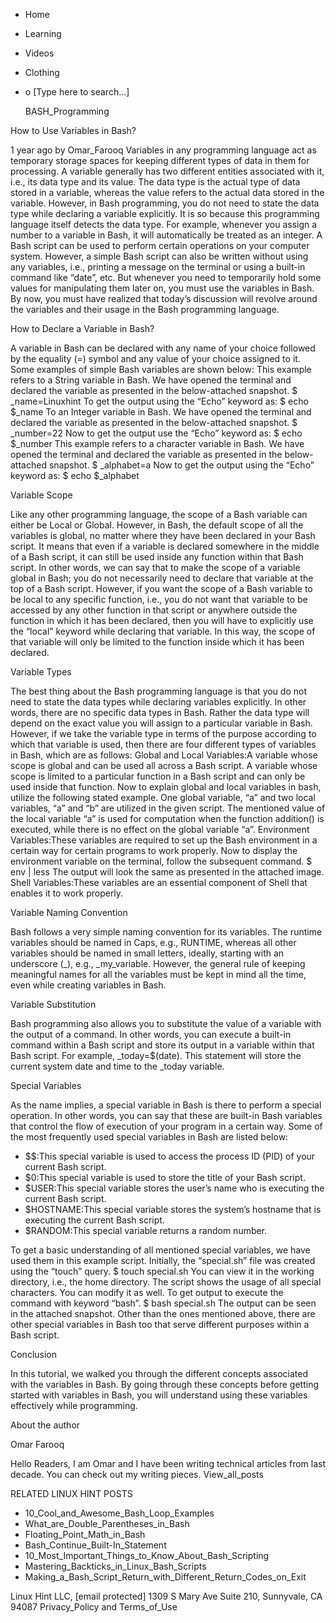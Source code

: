 





















































* Home
* Learning
* Videos
* Clothing
*
  o [Type here to search...]


   BASH_Programming


How to Use Variables in Bash?

1 year ago
by Omar_Farooq
Variables in any programming language act as temporary storage spaces for
keeping different types of data in them for processing. A variable generally
has two different entities associated with it, i.e., its data type and its
value. The data type is the actual type of data stored in a variable, whereas
the value refers to the actual data stored in the variable. However, in Bash
programming, you do not need to state the data type while declaring a variable
explicitly. It is so because this programming language itself detects the data
type. For example, whenever you assign a number to a variable in Bash, it will
automatically be treated as an integer.
A Bash script can be used to perform certain operations on your computer
system. However, a simple Bash script can also be written without using any
variables, i.e., printing a message on the terminal or using a built-in command
like “date”, etc. But whenever you need to temporarily hold some values for
manipulating them later on, you must use the variables in Bash. By now, you
must have realized that today’s discussion will revolve around the variables
and their usage in the Bash programming language.

How to Declare a Variable in Bash?

A variable in Bash can be declared with any name of your choice followed by the
equality (=) symbol and any value of your choice assigned to it. Some examples
of simple Bash variables are shown below:
This example refers to a String variable in Bash. We have opened the terminal
and declared the variable as presented in the below-attached snapshot.
$ _name=Linuxhint
To get the output using the “Echo” keyword as:
$ echo $_name
To an Integer variable in Bash. We have opened the terminal and declared the
variable as presented in the below-attached snapshot.
$ _number=22
Now to get the output use the “Echo” keyword as:
$ echo $_number
This example refers to a character variable in Bash. We have opened the
terminal and declared the variable as presented in the below-attached snapshot.
$ _alphabet=a
Now to get the output using the “Echo” keyword as:
$ echo $_alphabet

Variable Scope

Like any other programming language, the scope of a Bash variable can either be
Local or Global. However, in Bash, the default scope of all the variables is
global, no matter where they have been declared in your Bash script. It means
that even if a variable is declared somewhere in the middle of a Bash script,
it can still be used inside any function within that Bash script. In other
words, we can say that to make the scope of a variable global in Bash; you do
not necessarily need to declare that variable at the top of a Bash script.
However, if you want the scope of a Bash variable to be local to any specific
function, i.e., you do not want that variable to be accessed by any other
function in that script or anywhere outside the function in which it has been
declared, then you will have to explicitly use the “local” keyword while
declaring that variable. In this way, the scope of that variable will only be
limited to the function inside which it has been declared.

Variable Types

The best thing about the Bash programming language is that you do not need to
state the data types while declaring variables explicitly. In other words,
there are no specific data types in Bash. Rather the data type will depend on
the exact value you will assign to a particular variable in Bash.
However, if we take the variable type in terms of the purpose according to
which that variable is used, then there are four different types of variables
in Bash, which are as follows:
Global and Local Variables:A variable whose scope is global and can be used all
across a Bash script. A variable whose scope is limited to a particular
function in a Bash script and can only be used inside that function. Now to
explain global and local variables in bash, utilize the following stated
example. One global variable, “a” and two local variables, “a” and “b” are
utilized in the given script. The mentioned value of the local variable “a” is
used for computation when the function addition() is executed, while there is
no effect on the global variable “a”.
Environment Variables:These variables are required to set up the Bash
environment in a certain way for certain programs to work properly. Now to
display the environment variable on the terminal, follow the subsequent
command.
$ env | less
The output will look the same as presented in the attached image.
Shell Variables:These variables are an essential component of Shell that
enables it to work properly.

Variable Naming Convention

Bash follows a very simple naming convention for its variables. The runtime
variables should be named in Caps, e.g., RUNTIME, whereas all other variables
should be named in small letters, ideally, starting with an underscore (_),
e.g., _my_variable. However, the general rule of keeping meaningful names for
all the variables must be kept in mind all the time, even while creating
variables in Bash.

Variable Substitution

Bash programming also allows you to substitute the value of a variable with the
output of a command. In other words, you can execute a built-in command within
a Bash script and store its output in a variable within that Bash script. For
example, _today=$(date). This statement will store the current system date and
time to the _today variable.

Special Variables

As the name implies, a special variable in Bash is there to perform a special
operation. In other words, you can say that these are built-in Bash variables
that control the flow of execution of your program in a certain way. Some of
the most frequently used special variables in Bash are listed below:

* $$:This special variable is used to access the process ID (PID) of your
  current Bash script.
* $0:This special variable is used to store the title of your Bash script.
* $USER:This special variable stores the user’s name who is executing the
  current Bash script.
* $HOSTNAME:This special variable stores the system’s hostname that is
  executing the current Bash script.
* $RANDOM:This special variable returns a random number.

To get a basic understanding of all mentioned special variables, we have used
them in this example script. Initially, the “special.sh” file was created using
the “touch” query.
$ touch special.sh
You can view it in the working directory, i.e., the home directory. The script
shows the usage of all special characters. You can modify it as well.
To get output to execute the command with keyword “bash”.
$ bash special.sh
The output can be seen in the attached snapshot.
Other than the ones mentioned above, there are other special variables in Bash
too that serve different purposes within a Bash script.

Conclusion

In this tutorial, we walked you through the different concepts associated with
the variables in Bash. By going through these concepts before getting started
with variables in Bash, you will understand using these variables effectively
while programming.


About the author


Omar Farooq

Hello Readers, I am Omar and I have been writing technical articles from last
decade. You can check out my writing pieces.
View_all_posts

RELATED LINUX HINT POSTS


* 10_Cool_and_Awesome_Bash_Loop_Examples
* What_are_Double_Parentheses_in_Bash
* Floating_Point_Math_in_Bash
* Bash_Continue_Built-In_Statement
* 10_Most_Important_Things_to_Know_About_Bash_Scripting
* Mastering_Backticks_in_Linux_Bash_Scripts
* Making_a_Bash_Script_Return_with_Different_Return_Codes_on_Exit

Linux Hint LLC, [email protected]
1309 S Mary Ave Suite 210, Sunnyvale, CA 94087
 Privacy_Policy and Terms_of_Use
